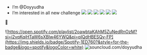 - I’m @Doyyudha
- I’m interested in all new challenge
<img src="https://img.shields.io/badge/CSS3-1572B6?style=for-the-badge&logo=css3&logoColor=white" /> <img src="https://img.shields.io/badge/HTML5-E34F26?style=for-the-badge&logo=html5&logoColor=white" /> <img src="https://img.shields.io/badge/PHP-777BB4?style=for-the-badge&logo=php&logoColor=white" /> <img src="https://img.shields.io/badge/Kotlin-B125EA?style=for-the-badge&logo=kotlin&logoColor=white" /> <img src="https://img.shields.io/badge/JavaScript-323330?style=for-the-badge&logo=javascript&logoColor=F7DF1E" /> <img src="https://img.shields.io/badge/Codeigniter-EF4223?style=for-the-badge&logo=codeigniter&logoColor=white" />

🫩

![https://open.spotify.com/playlist/2oawbtaKAhM5ZuNedRnOzM?si=i2vqKqiHTaW6sXBIw46YWQ&pi=pIQdHBESQv-FP](https://img.shields.io/badge/Spotify-1ED760?&style=for-the-badge&logo=spotify&logoColor=white)
![souncloud.com/doyyudha](https://img.shields.io/badge/SoundCloud-FF3300?style=for-the-badge&logo=soundcloud&logoColor=white)


<!---
Doyyudha/Doyyudha is a ✨ special ✨ repository because its `README.md` (this file) appears on your GitHub profile.
You can click the Preview link to take a look at your changes.
--->
